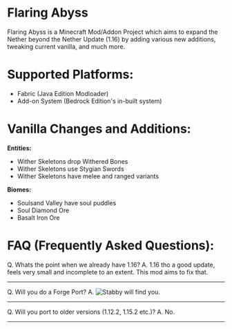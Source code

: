 ﻿# Flaring Abyss
Flaring Abyss is a Minecraft Mod/Addon Project which aims to expand the Nether beyond the Nether Update (1.16) by adding various new additions, tweaking current vanilla, and much more. 

# **Supported Platforms:**
- Fabric (Java Edition Modloader)
- Add-on System (Bedrock Edition's in-built system)

# **Vanilla Changes and Additions:**
**Entities:**
- Wither Skeletons drop Withered Bones
- Wither Skeletons use Stygian Swords
- Wither Skeletons have melee and ranged variants

**Biomes:**
- Soulsand Valley have soul puddles
- Soul Diamond Ore
- Basalt Iron Ore

# **FAQ (Frequently Asked Questions):**
Q. Whats the point when we already have 1.16?
A. 1.16 tho a good update, feels very small and incomplete to an extent. This mod aims to fix that.

------

Q. Will you do a Forge Port?
A. 
![Stabby will find you.](https://media.discordapp.net/attachments/814459577516294165/823562516587872306/799276530152374282.png?width=96&height=96)

------

Q. Will you port to older versions (1.12.2, 1.15.2 etc.)?
A. No.

------
